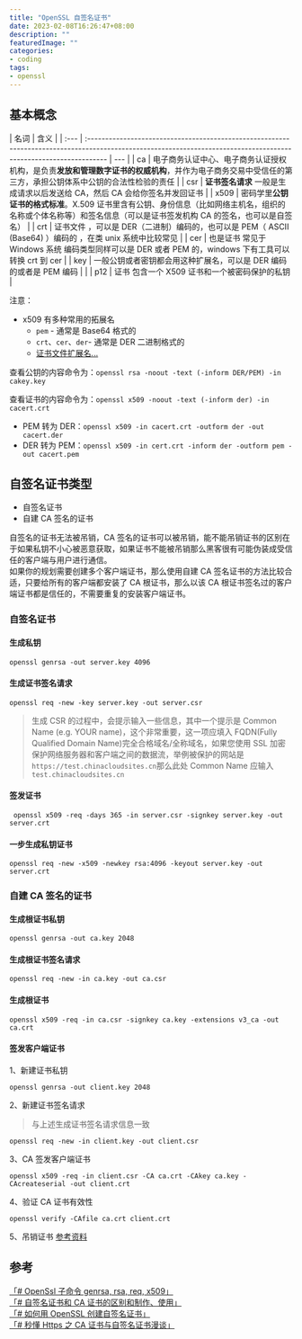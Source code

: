 ```yaml
---
title: "OpenSSL 自签名证书"
date: 2023-02-08T16:26:47+08:00
description: ""
featuredImage: ""
categories:
- coding
tags:
- openssl
---
```

## 基本概念

| 名词 | 含义                                                                                                                                                               |
| :--- | :----------------------------------------------------------------------------------------------------------------------------------------------------------------- | --- |
| ca   | 电子商务认证中心、电子商务认证授权机构，是负责**发放和管理数字证书的权威机构**，并作为电子商务交易中受信任的第三方，承担公钥体系中公钥的合法性检验的责任           |
| csr  | **证书签名请求** 一般是生成请求以后发送给 CA，然后 CA 会给你签名并发回证书                                                                                         |
| x509 | 密码学里**公钥证书的格式标准**。X.509 证书里含有公钥、身份信息（比如网络主机名，组织的名称或个体名称等）和签名信息（可以是证书签发机构 CA 的签名，也可以是自签名） |
| crt  | 证书文件 ，可以是 DER（二进制）编码的，也可以是 PEM（ ASCII (Base64) ）编码的 ，在类 unix 系统中比较常见                                                           |
| cer  | 也是证书 常见于 Windows 系统 编码类型同样可以是 DER 或者 PEM 的，windows 下有工具可以转换 crt 到 cer                                                               |
| key  | 一般公钥或者密钥都会用这种扩展名，可以是 DER 编码的或者是 PEM 编码                                                                                                 |     |
| p12  | 证书 包含一个 X509 证书和一个被密码保护的私钥                                                                                                                      |

注意：

- x509 有多种常用的拓展名
  - `pem` - 通常是 Base64 格式的
  - `crt`、`cer`、`der`- 通常是 DER 二进制格式的
  - [证书文件扩展名...](https://zh.wikipedia.org/wiki/X.509#%E8%AF%81%E4%B9%A6%E6%96%87%E4%BB%B6%E6%89%A9%E5%B1%95%E5%90%8D)
    
查看公钥的内容命令为：`openssl rsa -noout -text (-inform DER/PEM) -in cakey.key`
    
查看证书的内容命令为：`openssl x509 -noout -text (-inform der) -in cacert.crt`  
    
- PEM 转为 DER：`openssl x509 -in cacert.crt -outform der -out cacert.der`
- DER 转为 PEM：`openssl x509 -in cert.crt -inform der -outform pem -out cacert.pem`

## 自签名证书类型

- 自签名证书
- 自建 CA 签名的证书

自签名的证书无法被吊销，CA 签名的证书可以被吊销，能不能吊销证书的区别在于如果私钥不小心被恶意获取，如果证书不能被吊销那么黑客很有可能伪装成受信任的客户端与用户进行通信。  
如果你的规划需要创建多个客户端证书，那么使用自建 CA 签名证书的方法比较合适，只要给所有的客户端都安装了 CA 根证书，那么以该 CA 根证书签名过的客户端证书都是信任的，不需要重复的安装客户端证书。

### 自签名证书

#### 生成私钥

```shell
openssl genrsa -out server.key 4096
```

#### 生成证书签名请求

```shell
openssl req -new -key server.key -out server.csr
```

> 生成 CSR 的过程中，会提示输入一些信息，其中一个提示是 Common Name (e.g. YOUR name)，这个非常重要，这一项应填入 FQDN(Fully Qualified Domain Name)完全合格域名/全称域名，如果您使用 SSL 加密保护网络服务器和客户端之间的数据流，举例被保护的网站是 `https://test.chinacloudsites.cn`那么此处 Common Name 应输入 `test.chinacloudsites.cn`

#### 签发证书

```shell
 openssl x509 -req -days 365 -in server.csr -signkey server.key -out server.crt
```

#### 一步生成私钥证书

```shell
openssl req -new -x509 -newkey rsa:4096 -keyout server.key -out server.crt
```

### 自建 CA 签名的证书

#### 生成根证书私钥

```shell
openssl genrsa -out ca.key 2048
```

#### 生成根证书签名请求

```shell
openssl req -new -in ca.key -out ca.csr
```

#### 生成根证书

```shell
openssl x509 -req -in ca.csr -signkey ca.key -extensions v3_ca -out ca.crt
```

#### 签发客户端证书

1、新建证书私钥

```shell
openssl genrsa -out client.key 2048
```

2、新建证书签名请求

> 与上述生成证书签名请求信息一致

```shell
openssl req -new -in client.key -out client.csr
```

3、CA 签发客户端证书

```shell
openssl x509 -req -in client.csr -CA ca.crt -CAkey ca.key -CAcreateserial -out client.crt
```

4、验证 CA 证书有效性

```shell
openssl verify -CAfile ca.crt client.crt
```

5、吊销证书 [参考资料](https://www.cnblogs.com/zhaobowen/p/13321578.html)

## 参考

[「# OpenSsl 子命令 genrsa, rsa, req, x509」](https://blog.csdn.net/t990423909/article/details/120837032)  
[「# 自签名证书和 CA 证书的区别和制作、使用」](https://www.cnblogs.com/zhaobowen/p/13321578.html)  
[「# 如何用 OpenSSL 创建自签名证书」](https://docs.azure.cn/zh-cn/articles/azure-operations-guide/application-gateway/aog-application-gateway-howto-create-self-signed-cert-via-openssl)  
[「# 秒懂 Https 之 CA 证书与自签名证书漫谈」](https://shusheng007.top/2020/07/25/1-3/)  
